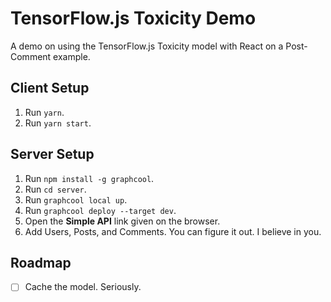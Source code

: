 # TensorFlow.js Toxicity Demo

A demo on using the TensorFlow.js Toxicity model with React on a Post-Comment
example.

## Client Setup

1. Run `yarn`.
2. Run `yarn start`.

## Server Setup

1. Run `npm install -g graphcool`.
2. Run `cd server`.
3. Run `graphcool local up`.
4. Run `graphcool deploy --target dev`.
5. Open the **Simple API** link given on the browser.
6. Add Users, Posts, and Comments. You can figure it out. I believe in you.

## Roadmap

- [ ] Cache the model. Seriously.
